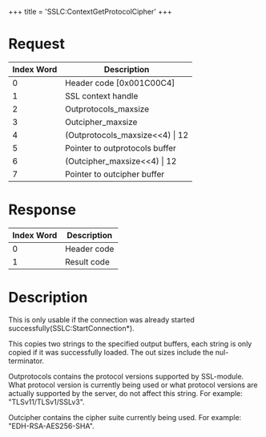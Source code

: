 +++
title = 'SSLC:ContextGetProtocolCipher'
+++

# Request

| Index Word | Description                       |
|------------|-----------------------------------|
| 0          | Header code \[0x001C00C4\]        |
| 1          | SSL context handle                |
| 2          | Outprotocols_maxsize              |
| 3          | Outcipher_maxsize                 |
| 4          | (Outprotocols_maxsize\<\<4) \| 12 |
| 5          | Pointer to outprotocols buffer    |
| 6          | (Outcipher_maxsize\<\<4) \| 12    |
| 7          | Pointer to outcipher buffer       |

# Response

| Index Word | Description |
|------------|-------------|
| 0          | Header code |
| 1          | Result code |

# Description

This is only usable if the connection was already started
successfully(SSLC:StartConnection\*).

This copies two strings to the specified output buffers, each string is
only copied if it was successfully loaded. The out sizes include the
nul-terminator.

Outprotocols contains the protocol versions supported by SSL-module.
What protocol version is currently being used or what protocol versions
are actually supported by the server, do not affect this string. For
example: "TLSv11/TLSv1/SSLv3".

Outcipher contains the cipher suite currently being used. For example:
"EDH-RSA-AES256-SHA".
